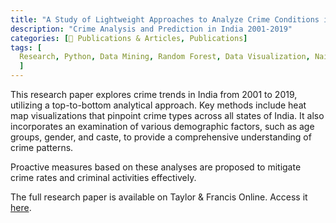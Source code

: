 ```yaml
---
title: "A Study of Lightweight Approaches to Analyze Crime Conditions in India"
description: "Crime Analysis and Prediction in India 2001-2019"
categories: [📝 Publications & Articles, Publications]
tags: [
  Research, Python, Data Mining, Random Forest, Data Visualization, Naive Bayes Classifier, Descision Trees, Tableau
  ]
---
```


This research paper explores crime trends in India from 2001 to 2019, utilizing a top-to-bottom analytical approach. Key methods include heat map visualizations that pinpoint crime types across all states of India. It also incorporates an examination of various demographic factors, such as age groups, gender, and caste, to provide a comprehensive understanding of crime patterns.

Proactive measures based on these analyses are proposed to mitigate crime rates and criminal activities effectively.

The full research paper is available on Taylor & Francis Online. Access it [here](https://www.tandfonline.com/doi/abs/10.1080/19361610.2021.2006031).
